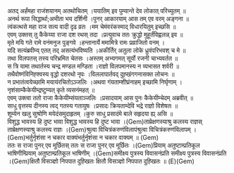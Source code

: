 

  
अतद् अर्हंमहा राजंशयानम् अतथोचितम् ।ययातिम् इव पुम्यान्ते देव लोकात् परिच्युतम्  ॥   
अनर्थ रूपा सिद्धार्था;अभीता भय दर्शिनी ।पुनर् आकारयाम् आस तम् एव वरम् अङ्गना  ॥   
त्वंकत्थसे महा राज सत्य वादी दृढ व्रतः ।मम चेमंवरंकस्माद् विधारयितुम् इच्छसि  ॥   
एवम् उक्तस् तु कैकेय्या राजा दश रथस् तदा ।प्रत्युवाच ततः क्रुद्धो मुहूर्तंविह्वलन्न् इव  ॥   
मृते मयि गते रामे वनंमनुज पुङ्गवे ।हन्तानार्ये ममामित्रे रामः प्रव्राजितो वनम् ।  
यदि सत्यंब्रवीम्य् एतत् तद् असत्यंभविष्यति ।अकीर्तिर् अतुला लोके ध्रुवंपरिभवश् च मे  ॥   
तथा विलपतस् तस्य परिभ्रमित चेतसः ।अस्तम् अभ्यगमत् सूर्यो रजनी चाभ्यवर्तत  ॥   
स त्रि यामा तथार्तस्य चन्द्र मण्डल मण्डिता ।राज्ञो विलपमानस्य न व्यभासत शर्वरी  ॥   
तथैवोष्णंविनिह्श्वस्य वृद्धो दशरथो नृपः ।विललापार्तवद् दुह्खंगगनासक्त लोचनः  ॥   
न प्रभातंत्वयेच्छामि मयायंरचितोऽञ्जलिः ।अथवा गंयताम्शीघ्रंनाहम् इच्छामि निर्घृणाम् ।नृशंसाम्कैकेयीम्द्रष्टुम्यत् कृते व्यसनंमहत्  ॥   
एवम् उक्त्वा ततो राजा कैकेयीम्संयताञ्जलिः ।प्रसादयाम् आस पुनः कैकेयीम्चेदम् अब्रवीत्  ॥   
साधु वृत्तस्य दीनस्य त्वद् गतस्य गतायुषः ।प्रसादः क्रियताम्देवि भद्रे राज्ञो विशेषतः  ॥   
शूम्येन खलु सुश्रोणि मयेदंसमुदाहृतम् ।कुरु साधु प्रसादंमे बाले सहृदया ह्य् असि  ॥   
विशुद्ध भावस्य हि दुष्ट भावा विशुद्ध भावस्य हि दुष्ट भावा ।(Gem)ताम्रेक्षणस्याश्रु कलस्य राज्ञस् ताम्रेक्षणस्याश्रु कलस्य राज्ञः ।(Gem)श्रुत्वा विचित्रंकरुणंविलापंश्रुत्वा विचित्रंकरुणंविलापम् ।(Gem)भर्तुर्नृशंसा न चकार वाक्यंभर्तुर्नृशंसा न चकार वाक्यम्  ॥ (Gem)  
ततः स राजा पुनर् एव मूर्छितस् ततः स राजा पुनर् एव मूर्छितः ।(Gem)प्रियाम् अतुष्टाम्प्रतिकूल भाषिणीम्प्रियाम् अतुष्टाम्प्रतिकूल भाषिणीम् ।(Gem)समीक्ष्य पुत्रस्य विवासनंप्रति समीक्ष्य पुत्रस्य विवासनंप्रति ।(Gem)क्षितौ विसञ्ज्ञो निपपात दुह्खितः क्षितौ विसञ्ज्ञो निपपात दुह्खितः  ॥ (E)(Gem)  
